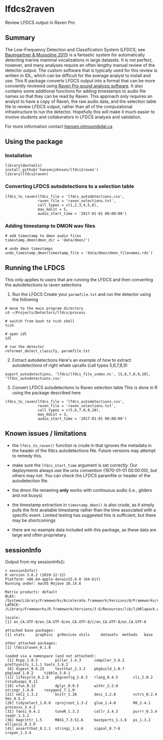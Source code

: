 # lfdcs2raven
Review LFDCS output in Raven Pro

## Summary

The Low-Frequency Detection and Classification System (LFDCS; see [Baumgartner & Mussoline 2011](https://www.whoi.edu/cms/files/JASMAN12952889_85804.pdf)) is a fantastic system for automatically detecting marine mammal vocalizations in large datasets. It is not perfect, however, and many analyses require an often lengthy manual review of the detector output. The custom software that is typically used for this review is written in IDL, which can be difficult for the average analyst to install and use. This R package converts LFDCS output into a format that can be more conviently reviewed using [Raven Pro sound analysis software](http://ravensoundsoftware.com/software/raven-pro/). It also contains some additional functions for adding timestamps to audio file names so that they can be read by Raven. This approach only requires an analyst to have a copy of Raven, the raw audio data, and the selection table file to review LFDCS output, rather than all of the computational infrastructure to run the detector. Hopefully this will make it much easier to involve students and collaborators in LFDCS analysis and validation.

For more information contact hansen.johnson@dal.ca

## Using the package

### Installation
```
library(devtools)
install_github('hansenjohnson/lfdcs2raven')
library(lfdcs2raven)
```
 
### Converting LFDCS autodetections to a selection table
```
lfdcs_to_raven(lfdcs_file = 'lfdcs_autodetections.csv',
               raven_file = 'raven_selections.txt',
               call_types = c(1,2,3,4,5,6),
               max_mdist = 5,
               audio_start_time = '2017-01-01 00:00:00')
```

### Adding timestamp to DMON wav files
```
# add timestamp to dmon audio files
timestamp_dmon(dmon_dir = 'data/dmon/')

# undo dmon timestamps
undo_timestamp_dmon(timestamp_file = 'data/dmon/dmon_filenames.rds')
```

## Running the LFDCS

This only applies to users that are running the LFDCS and then converting the autodetections to raven selections

1. Run the LFDCS
Create your `paramfile.txt` and run the detector using the following
```
# move to the main program directory
cd ~/Projects/Detectors/lfdcs/process

# switch from bash to tcsh shell
tcsh

# open idl
idl

# run the detector
reformat_detect_classify, paramfile.txt
```

2. Extract autodetections
Here's an example of how to extract autodetections of right whale upcalls (call types 5,6,7,8,9)
```
export_autodetections, 'lfdcs/lfdcs_file_index.nc', [5,6,7,8,9,10], 'lfdsc_autodetections.csv'
```

3. Convert LFDCS autodetections to Raven selection table
This is done in R using the package described here
```
lfdcs_to_raven(lfdcs_file = 'lfdcs_autodetections.csv',
               raven_file = 'raven_selections.txt',
               call_types = c(5,6,7,8,9,10),
               max_mdist = 3,
               audio_start_time = '2017-01-01 00:00:00')
```

## Known issues / limitations

- the `lfdcs_to_raven()` function is crude in that ignores the metadata in the header of the lfdcs autodetections file. Future versions may attempt to remedy this.

- make sure the `lfdcs_start_time` argument is set correctly. Our deployments always use the unix convention (1970-01-01 00:00:00), but others may not. You can check the LFDCS paramfile or header of the autodetection file.

- the dmon file renaming **only** works with continuous audio (i.e., gliders and not buoys)

- the timestamp extraction in `timestamp_dmon()` is also crude, as it simply pulls the first available timestamp rather than the time associated with a specific event. Limited testing has suggested this is sufficient, but there may be shortcomings

- there are no example data included with this package, as these data are large and often proprietary.

## sessionInfo

Output from my sessionInfo():
```
> sessionInfo()
R version 3.6.2 (2019-12-12)
Platform: x86_64-apple-darwin15.6.0 (64-bit)
Running under: macOS Mojave 10.14.6

Matrix products: default
BLAS:   /System/Library/Frameworks/Accelerate.framework/Versions/A/Frameworks/vecLib.framework/Versions/A/libBLAS.dylib
LAPACK: /Library/Frameworks/R.framework/Versions/3.6/Resources/lib/libRlapack.dylib

locale:
[1] en_CA.UTF-8/en_CA.UTF-8/en_CA.UTF-8/C/en_CA.UTF-8/en_CA.UTF-8

attached base packages:
[1] stats     graphics  grDevices utils     datasets  methods   base     

other attached packages:
[1] lfdcs2raven_0.1.0

loaded via a namespace (and not attached):
 [1] Rcpp_1.0.3        pillar_1.4.3      compiler_3.6.2    prettyunits_1.1.1 tools_3.6.2      
 [6] digest_0.6.25     testthat_2.3.2    pkgbuild_1.0.7    pkgload_1.0.2     tibble_3.0.1     
[11] lifecycle_0.2.0   pkgconfig_2.0.3   rlang_0.4.5       cli_2.0.2         rstudioapi_0.11  
[16] xfun_0.13         dplyr_0.8.5       withr_2.2.0       stringr_1.4.0     roxygen2_7.1.0   
[21] xml2_1.3.2        knitr_1.28        desc_1.2.0        vctrs_0.2.4       hms_0.5.3        
[26] tidyselect_1.0.0  rprojroot_1.3-2   glue_1.4.0        R6_2.4.1          processx_3.4.2   
[31] fansi_0.4.1       tuneR_1.3.3       callr_3.4.3       purrr_0.3.4       readr_1.3.1      
[36] magrittr_1.5      MASS_7.3-51.6     backports_1.1.6   ps_1.3.2          ellipsis_0.3.0   
[41] assertthat_0.2.1  stringi_1.4.6     signal_0.7-6      crayon_1.3.4    
```
